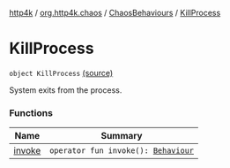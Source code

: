 [http4k](../../../index.md) / [org.http4k.chaos](../../index.md) / [ChaosBehaviours](../index.md) / [KillProcess](./index.md)

# KillProcess

`object KillProcess` [(source)](https://github.com/http4k/http4k/blob/master/http4k-testing-chaos/src/main/kotlin/org/http4k/chaos/ChaosBehaviours.kt#L135)

System exits from the process.

### Functions

| Name | Summary |
|---|---|
| [invoke](invoke.md) | `operator fun invoke(): `[`Behaviour`](../../-behaviour.md) |
